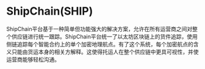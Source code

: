 # 

# ShipChain(SHIP)

ShipChain平台基于一种简单但功能强大的解决方案，允许在所有运营商之间对整个供应链进行统一跟踪。ShipChain平台统一了以太坊区块链上的货件追踪，使用侧链追踪每个智能合约上的单个加密地理航点。有了这个系统，每个加密航点的含义只能由货运本身的相关方解释。这使得托运人在整个供应链中更具可视性，并使运营商能够轻松沟通。


